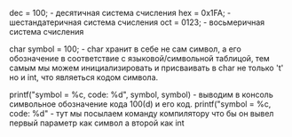 dec = 100; - десятичная система счисления 
hex = 0x1FA; - шестандатеричная система счисления
oct = 0123; - восьмеричная система счисления

char symbol = 100; - char хранит в себе не сам символ, а его обозначение в соответствие с языковой/символьной таблицой, тем самым мы можем инициализировать и присваивать в char не только 't' но и int, что являеться кодом символа. 

printf("symbol = %c, code: %d", symbol, symbol) - выводим в консоль символьное обозначение кода 100(d) и его код. 
printf("symbol = %c, code: %d" - тут мы посылаем команду компилятору что бы он вывел первый параметр как символ а второй как int
 